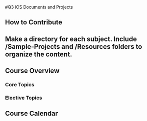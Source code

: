 #Q3 iOS Documents and Projects


## How to Contribute

Make a directory for each subject. Include /Sample-Projects and /Resources folders to organize the content.  
-------------------------------
## Course Overview

### Core Topics

### Elective Topics

## Course Calendar

